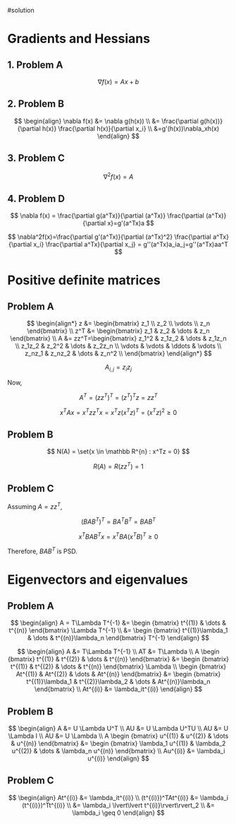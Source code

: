 #solution
# Gradients and Hessians
## 1. Problem A

$$
\nabla f(x) = Ax + b
$$

## 2. Problem B

$$
\begin{align}
\nabla f(x) &= \nabla g(h(x)) \\
&= \frac{\partial g(h(x))}{\partial h(x)} \frac{\partial h(x)}{\partial x_i} \\
&=g'(h(x))\nabla_xh(x)
\end{align}
$$

## 3. Problem C

$$
\nabla^2f(x)=A
$$

## 4. Problem D

$$
\nabla f(x) = \frac{\partial g(a^Tx)}{\partial (a^Tx)} \frac{\partial (a^Tx)}{\partial x}=g'(a^Tx)a
$$

$$
\nabla^2f(x)=\frac{\partial g'(a^Tx)}{\partial (a^Tx)^2} \frac{\partial a^Tx}{\partial x_i} \frac{\partial a^Tx}{\partial x_j} = g''(a^Tx)a_ia_j=g''(a^Tx)aa^T
$$

# Positive definite matrices
## Problem A

$$
\begin{align*}
z &= \begin{bmatrix} 
z_1 \\
z_2 \\
\vdots \\
z_n
\end{bmatrix} \\
z^T &= \begin{bmatrix} 
z_1 &
z_2 &
\dots &
z_n
\end{bmatrix} \\
A &= zz^T=\begin{bmatrix} z_1^2 & z_1z_2 & \dots & z_1z_n \\
z_1z_2 & z_2^2 & \dots & z_2z_n \\
\vdots & \vdots & \ddots & \vdots \\
z_nz_1 & z_nz_2 & \dots & z_n^2 \\
\end{bmatrix}
\end{align*}
$$

$$
A_{i,j} = z_iz_j
$$

Now, 

$$
A^T = (zz^T)^T = (z^T)^Tz=zz^T
$$

$$
x^TAx = x^Tzz^Tx=x^Tz(x^Tz)^T=(x^Tz)^2\geq0
$$

## Problem B

$$
N(A) = \set{x \in \mathbb R^{n} : x^Tz = 0}
$$

$$
R(A) = R(zz^T) = 1
$$

## Problem C
Assuming $A = zz^T$,

$$
(BAB^T)^T=BA^TB^T = BAB^T
$$

$$
x^TBAB^Tx = x^TBA(x^TB)^T \geq 0
$$

Therefore, $BAB^T$ is PSD.

# Eigenvectors and eigenvalues
## Problem A

$$
\begin{align}
A = T\Lambda T^{-1} &= \begin {bmatrix} t^{(1)} & \dots & t^{(n)} \end{bmatrix} \Lambda T^{-1} \\
&= 
\begin {bmatrix} t^{(1)}\lambda_1 & \dots & t^{(n)}\lambda_n \end{bmatrix}
T^{-1}
\end{align}
$$

$$
\begin{align}
A &= T\Lambda T^{-1}  \\
AT &= T\Lambda \\
A \begin {bmatrix} t^{(1)} & t^{(2)} & \dots & t^{(n)} \end{bmatrix} &= \begin {bmatrix} t^{(1)} & t^{(2)} & \dots & t^{(n)} \end{bmatrix} \Lambda \\
\begin {bmatrix} At^{(1)} & At^{(2)} & \dots & At^{(n)} \end{bmatrix} &= \begin {bmatrix} t^{(1)}\lambda_1 & t^{(2)}\lambda_2 & \dots &  At^{(n)}\lambda_n \end{bmatrix} \\
At^{(i)} &= \lambda_it^{(i)}
\end{align}
$$

## Problem B

$$
\begin{align}
A &= U \Lambda U^T \\
AU &= U \Lambda U^TU \\
AU &= U \Lambda I \\
AU &= U \Lambda \\
A \begin {bmatrix} u^{(1)} & u^{(2)} & \dots & u^{(n)} \end{bmatrix} &=  \begin {bmatrix} \lambda_1 u^{(1)} & \lambda_2 u^{(2)} & \dots & \lambda_n u^{(n)} \end{bmatrix} \\
Au^{(i)} &= \lambda_i u^{(i)}
\end{align}
$$

## Problem C

$$
\begin{align}
At^{(i)} &= \lambda_it^{(i)} \\
(t^{(i)})^TAt^{(i)} &= \lambda_i (t^{(i)})^Tt^{(i)} \\
&= \lambda_i \lvert\lvert t^{(i)}\rvert\rvert_2 \\
&= \lambda_i \geq 0
\end{align}
$$